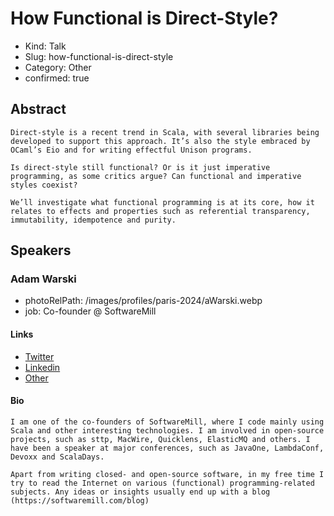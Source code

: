 # How Functional is Direct-Style?

- Kind: Talk
- Slug: how-functional-is-direct-style
- Category: Other
- confirmed: true

## Abstract

```
Direct-style is a recent trend in Scala, with several libraries being developed to support this approach. It’s also the style embraced by OCaml’s Eio and for writing effectful Unison programs.

Is direct-style still functional? Or is it just imperative programming, as some critics argue? Can functional and imperative styles coexist?

We’ll investigate what functional programming is at its core, how it relates to effects and properties such as referential transparency, immutability, idempotence and purity.
```

## Speakers

### Adam Warski

- photoRelPath: /images/profiles/paris-2024/aWarski.webp
- job: Co-founder @ SoftwareMill

#### Links

- [Twitter](http://twitter.com/adamwarski)
- [Linkedin](https://www.linkedin.com/in/adamwarski)
- [Other](http://softwaremill.com)

#### Bio

```
I am one of the co-founders of SoftwareMill, where I code mainly using Scala and other interesting technologies. I am involved in open-source projects, such as sttp, MacWire, Quicklens, ElasticMQ and others. I have been a speaker at major conferences, such as JavaOne, LambdaConf, Devoxx and ScalaDays.

Apart from writing closed- and open-source software, in my free time I try to read the Internet on various (functional) programming-related subjects. Any ideas or insights usually end up with a blog (https://softwaremill.com/blog)
```

